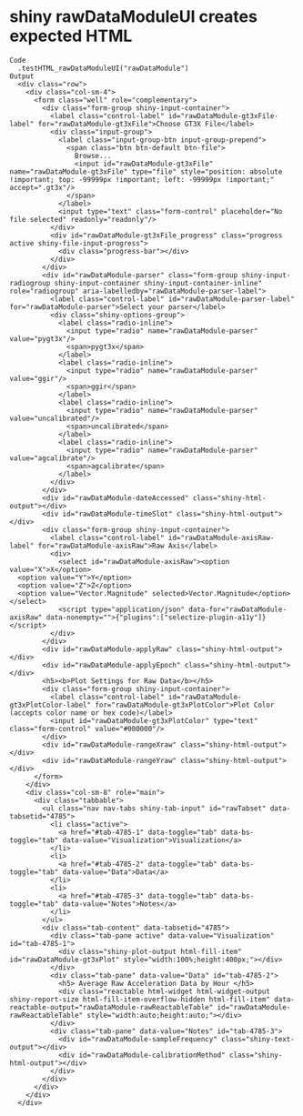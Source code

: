 # shiny rawDataModuleUI creates expected HTML

    Code
      .testHTML_rawDataModuleUI("rawDataModule")
    Output
      <div class="row">
        <div class="col-sm-4">
          <form class="well" role="complementary">
            <div class="form-group shiny-input-container">
              <label class="control-label" id="rawDataModule-gt3xFile-label" for="rawDataModule-gt3xFile">Choose GT3X File</label>
              <div class="input-group">
                <label class="input-group-btn input-group-prepend">
                  <span class="btn btn-default btn-file">
                    Browse...
                    <input id="rawDataModule-gt3xFile" name="rawDataModule-gt3xFile" type="file" style="position: absolute !important; top: -99999px !important; left: -99999px !important;" accept=".gt3x"/>
                  </span>
                </label>
                <input type="text" class="form-control" placeholder="No file selected" readonly="readonly"/>
              </div>
              <div id="rawDataModule-gt3xFile_progress" class="progress active shiny-file-input-progress">
                <div class="progress-bar"></div>
              </div>
            </div>
            <div id="rawDataModule-parser" class="form-group shiny-input-radiogroup shiny-input-container shiny-input-container-inline" role="radiogroup" aria-labelledby="rawDataModule-parser-label">
              <label class="control-label" id="rawDataModule-parser-label" for="rawDataModule-parser">Select your parser</label>
              <div class="shiny-options-group">
                <label class="radio-inline">
                  <input type="radio" name="rawDataModule-parser" value="pygt3x"/>
                  <span>pygt3x</span>
                </label>
                <label class="radio-inline">
                  <input type="radio" name="rawDataModule-parser" value="ggir"/>
                  <span>ggir</span>
                </label>
                <label class="radio-inline">
                  <input type="radio" name="rawDataModule-parser" value="uncalibrated"/>
                  <span>uncalibrated</span>
                </label>
                <label class="radio-inline">
                  <input type="radio" name="rawDataModule-parser" value="agcalibrate"/>
                  <span>agcalibrate</span>
                </label>
              </div>
            </div>
            <div id="rawDataModule-dateAccessed" class="shiny-html-output"></div>
            <div id="rawDataModule-timeSlot" class="shiny-html-output"></div>
            <div class="form-group shiny-input-container">
              <label class="control-label" id="rawDataModule-axisRaw-label" for="rawDataModule-axisRaw">Raw Axis</label>
              <div>
                <select id="rawDataModule-axisRaw"><option value="X">X</option>
      <option value="Y">Y</option>
      <option value="Z">Z</option>
      <option value="Vector.Magnitude" selected>Vector.Magnitude</option></select>
                <script type="application/json" data-for="rawDataModule-axisRaw" data-nonempty="">{"plugins":["selectize-plugin-a11y"]}</script>
              </div>
            </div>
            <div id="rawDataModule-applyRaw" class="shiny-html-output"></div>
            <div id="rawDataModule-applyEpoch" class="shiny-html-output"></div>
            <h5><b>Plot Settings for Raw Data</b></h5>
            <div class="form-group shiny-input-container">
              <label class="control-label" id="rawDataModule-gt3xPlotColor-label" for="rawDataModule-gt3xPlotColor">Plot Color (accepts color name or hex code)</label>
              <input id="rawDataModule-gt3xPlotColor" type="text" class="form-control" value="#000000"/>
            </div>
            <div id="rawDataModule-rangeXraw" class="shiny-html-output"></div>
            <div id="rawDataModule-rangeYraw" class="shiny-html-output"></div>
          </form>
        </div>
        <div class="col-sm-8" role="main">
          <div class="tabbable">
            <ul class="nav nav-tabs shiny-tab-input" id="rawTabset" data-tabsetid="4785">
              <li class="active">
                <a href="#tab-4785-1" data-toggle="tab" data-bs-toggle="tab" data-value="Visualization">Visualization</a>
              </li>
              <li>
                <a href="#tab-4785-2" data-toggle="tab" data-bs-toggle="tab" data-value="Data">Data</a>
              </li>
              <li>
                <a href="#tab-4785-3" data-toggle="tab" data-bs-toggle="tab" data-value="Notes">Notes</a>
              </li>
            </ul>
            <div class="tab-content" data-tabsetid="4785">
              <div class="tab-pane active" data-value="Visualization" id="tab-4785-1">
                <div class="shiny-plot-output html-fill-item" id="rawDataModule-gt3xPlot" style="width:100%;height:400px;"></div>
              </div>
              <div class="tab-pane" data-value="Data" id="tab-4785-2">
                <h5> Average Raw Acceleration Data by Hour </h5>
                <div class="reactable html-widget html-widget-output shiny-report-size html-fill-item-overflow-hidden html-fill-item" data-reactable-output="rawDataModule-rawReactableTable" id="rawDataModule-rawReactableTable" style="width:auto;height:auto;"></div>
              </div>
              <div class="tab-pane" data-value="Notes" id="tab-4785-3">
                <div id="rawDataModule-sampleFrequency" class="shiny-text-output"></div>
                <div id="rawDataModule-calibrationMethod" class="shiny-html-output"></div>
              </div>
            </div>
          </div>
        </div>
      </div>

